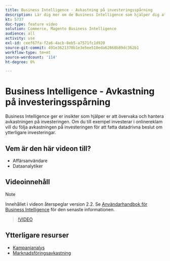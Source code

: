 ```yaml
---
title: Business Intelligence - Avkastning på investeringsspårning
description: Lär dig mer om de Business Intelligence som hjälper dig att få avkastning på din investering.
kt: 5737
doc-type: feature video
solution: Commerce, Magento Business Intelligence
audience: all
activity: use
exl-id: ceef67fa-f2a6-4acb-8eb5-a7571fc1d920
source-git-commit: 491e3621370b1e3e5ee510eda62868b89dc362b1
workflow-type: tm+mt
source-wordcount: '114'
ht-degree: 0%

---
```


# Business Intelligence - Avkastning på investeringsspårning

Business Intelligence ger er insikter som hjälper er att övervaka och hantera avkastningen på investeringen. Om du till exempel investerar i onlinereklam vill du följa avkastningen på investeringen för att fatta datadrivna beslut om ytterligare investeringar.

## Vem är den här videon till?

- Affärsanvändare
- Dataanalytiker

## Videoinnehåll

>[!NOTE]
>
>Innehållet i videon återspeglar version 2.2. Se [Användarhandbok för Business Intelligence](https://docs.magento.com/mbi/) för den senaste informationen.

>[!VIDEO](https://video.tv.adobe.com/v/35991?quality=12&learn=on)

## Ytterligare resurser

- [Kampanjanalys](https://docs.magento.com/mbi/data-analyst/analysis/camp-analysis.html)
- [Marknadsföringsavkastning](https://docs.magento.com/mbi/data-analyst/analysis/marketing-roi.html)

